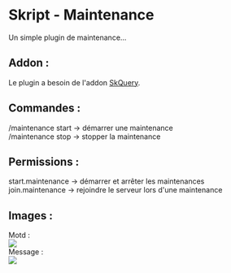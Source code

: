<h1>Skript - Maintenance</h1>
<p>Un simple plugin de maintenance...</p>
<h2>Addon :</h2>
<p>Le plugin a besoin de l'addon <a href="https://www.spigotmc.org/resources/skquery-1-13-1-19.36631/" target="blank">SkQuery</a>.</p>
<h2>Commandes :</h2>
<p>/maintenance start -> démarrer une maintenance<br/>/maintenance stop -> stopper la maintenance</p>
<h2>Permissions :</h2>
<p>start.maintenance -> démarrer et arrêter les maintenances<br />join.maintenance -> rejoindre le serveur lors d'une maintenance</p>
<h2>Images :</h2>
<p>Motd :<br /><img src="https://i.goopics.net/s4biuc.png"><br/>Message :<br /><img src="https://i.goopics.net/m91bar.png"></p>
